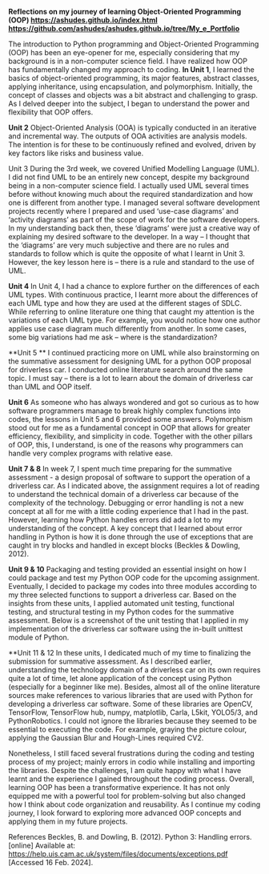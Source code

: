 **Reflections on my journey of learning Object-Oriented Programming (OOP)
https://ashudes.github.io/index.html
https://github.com/ashudes/ashudes.github.io/tree/My_e_Portfolio**


The introduction to Python programming and Object-Oriented Programming (OOP) has been an eye-opener for me, especially considering that my background is in a non-computer science field. I have realized how OOP has fundamentally changed my approach to coding.
**In Unit 1**, I learned the basics of object-oriented programming, its major features, abstract classes, applying inheritance, using encapsulation, and polymorphism. Initially, the concept of classes and objects was a bit abstract and challenging to grasp. As I delved deeper into the subject, I began to understand the power and flexibility that OOP offers.

**Unit 2**
Object-Oriented Analysis (OOA) is typically conducted in an iterative and incremental way. The outputs of OOA activities are analysis models. The intention is for these to be continuously refined and evolved, driven by key factors like risks and business value.

Unit 3
During the 3rd week, we covered Unified Modelling Language (UML). I did not find UML to be an entirely new concept, despite my background being in a non-computer science field. I actually used UML several times before without knowing much about the required standardization and how one is different from another type. I managed several software development projects recently where I prepared and used ‘use-case diagrams’ and ‘activity diagrams’ as part of the scope of work for the software developers. In my understanding back then, these ‘diagrams’ were just a creative way of explaining my desired software to the developer. In a way – I thought that the ‘diagrams’ are very much subjective and there are no rules and standards to follow which is quite the opposite of what I learnt in Unit 3. However, the key lesson here is – there is a rule and standard to the use of UML.

**Unit 4**
In Unit 4, I had a chance to explore further on the differences of each UML types. With continuous practice, I learnt more about the differences of each UML type and how they are used at the different stages of SDLC. While referring to online literature one thing that caught my attention is the variations of each UML type. For example, you would notice how one author applies use case diagram much differently from another. In some cases, some big variations had me ask – where is the standardization?

**Unit 5 **
I continued practicing more on UML while also brainstorming on the summative assessment for designing UML for a python OOP proposal for driverless car. I conducted online literature search around the same topic. I must say – there is a lot to learn about the domain of driverless car than UML and OOP itself.

**Unit 6**
As someone who has always wondered and got so curious as to how software programmers manage to break highly complex functions into codes, the lessons in Unit 5 and 6 provided some answers. Polymorphism stood out for me as a fundamental concept in OOP that allows for greater efficiency, flexibility, and simplicity in code. Together with the other pillars of OOP, this, I understand, is one of the reasons why programmers can handle very complex programs with relative ease.

**Unit 7 & 8**
In week 7, I spent much time preparing for the summative assessment - a design proposal of software to support the operation of a driverless car. As I indicated above, the assignment requires a lot of reading to understand the technical domain of a driverless car because of the complexity of the technology.
Debugging or error handling is not a new concept at all for me with a little coding experience that I had in the past. However, learning how Python handles errors did add a lot to my understanding of the concept. A key concept that I learned about error handling in Python is how it is done through the use of exceptions that are caught in try blocks and handled in except blocks (Beckles & Dowling, 2012).

**Unit 9 & 10**
Packaging and testing provided an essential insight on how I could package and test my Python OOP code for the upcoming assignment. Eventually, I decided to package my codes into three modules according to my three selected functions to support a driverless car.
Based on the insights from these units, I applied automated unit testing, functional testing, and structural testing in my Python codes for the summative assessment. Below is a screenshot of the unit testing that I applied in my implementation of the driverless car software using the in-built unittest module of Python.
  

**Unit 11 & 12
In these units, I dedicated much of my time to finalizing the submission for summative assessment. As I described earlier, understanding the technology domain of a driverless car on its own requires quite a lot of time, let alone application of the concept using Python (especially for a beginner like me). Besides, almost all of the online literature sources make references to various libraries that are used with Python for developing a driverless car software. Some of these libraries are OpenCV, TensorFlow, TensorFlow hub, numpy, matplotlib, Carla, L5kit, YOLO5/3, and PythonRobotics. I could not ignore the libraries because they seemed to be essential to executing the code. For example, graying the picture colour, applying the Gaussian Blur and Hough-Lines required CV2.

Nonetheless, I still faced several frustrations during the coding and testing process of my project; mainly errors in codio while installing and importing the libraries. Despite the challenges, I am quite happy with what I have learnt and the experience I gained throughout the coding process.
Overall, learning OOP has been a transformative experience. It has not only equipped me with a powerful tool for problem-solving but also changed how I think about code organization and reusability. As I continue my coding journey, I look forward to exploring more advanced OOP concepts and applying them in my future projects.

References
Beckles, B. and Dowling, B. (2012). Python 3: Handling errors. [online] Available at: https://help.uis.cam.ac.uk/system/files/documents/exceptions.pdf [Accessed 16 Feb. 2024].


